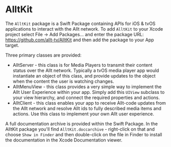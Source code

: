 # AlltKit

The `AlltKit` package is a Swift Package containing APIs for iOS & tvOS applications to interact with the Allt network.  To add `AlltKit` to your Xcode project select File -> Add Packages... and enter the package URL: https://github.com/allt-tv/AlltKit and then add the package to your App target.

Three primary classes are provided:
 * AlltServer - this class is for Media Players to transmit their content status over the Allt network.  Typically a tvOS media player app would instantiate an object of this class, and provide updates to the object when the content the user is watching changes.
 * AlltMenuView - this class provides a very simple way to implement the Allt User Experience within your app.  Simply add this `UIView` subclass to your view hierarchy, and connect the required properties and actions.
 * AlltClient - this class enables your app to receive Allt-code updates from the Allt network and resolve Allt ids to fully described media items and actions.  Use this class to implement your own Allt user experience.
 
 
 A full documentation archive is provided within the Swift Package.  In the AlltKit package you'll find `AlltKit.doccarchive` - right-click on that and choose `Show in Finder` and then double-click on the file in Finder to install the documentation in the Xcode Documentation viewer.
